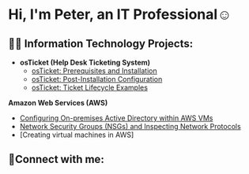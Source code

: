 <h1>Hi, I'm Peter, an IT Professional</a>☺</h1>

<h2>👨‍💻 Information Technology Projects:</h2>

- <b>osTicket (Help Desk Ticketing System)</b>
  - [osTicket: Prerequisites and Installation](https://github.com/PeterCodyLeon/osticket-prereqs)
  - [osTicket: Post-Installation Configuration](https://github.com/PeterCodyLeon/post-install-config)
  - [osTicket: Ticket Lifecycle Examples ](https://github.com/PeterCodyLeon/configure-ad)

<b>Amazon Web Services (AWS)</b>
  - [Configuring On-premises Active Directory within AWS VMs](https://github.com/joshmadakorcc/configure-ad)  
  - [Network Security Groups (NSGs) and Inspecting Network Protocols](https://github.com/joshmadakorcc/azure-network-protocols)
  - [Creating virtual machines in AWS]


<h2>🤳Connect with me:</h2>


[linkedin]: [https://linkedin.com/in/Josh](https://www.linkedin.com/in/peter-leon-b1755b2b8/)https://www.linkedin.com/in/peter-leon-b1755b2b8/
